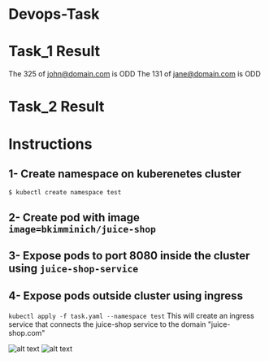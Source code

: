 # Devops-Task

# Task_1 Result
The 325 of john@domain.com is ODD
The 131 of jane@domain.com is ODD

# Task_2 Result
# Instructions
## 1- Create namespace on kuberenetes cluster
```$ kubectl create namespace test```
## 2- Create pod with image ```image=bkimminich/juice-shop```

## 3- Expose pods to port 8080 inside the cluster using ```juice-shop-service```

## 4- Expose pods outside cluster using ingress 
```kubectl apply -f task.yaml --namespace test```
This will create an ingress service that connects the juice-shop service to the domain "juice-shop.com" 

![alt text](./img.png)
![alt text](./web.png)